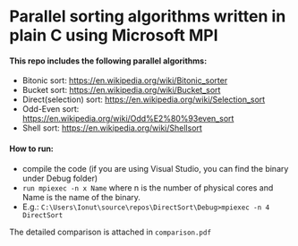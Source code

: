 # Parallel sorting algorithms written in plain C using Microsoft MPI

#### This repo includes the following parallel algorithms:
- Bitonic sort: https://en.wikipedia.org/wiki/Bitonic_sorter
- Bucket sort: https://en.wikipedia.org/wiki/Bucket_sort
- Direct(selection) sort: https://en.wikipedia.org/wiki/Selection_sort
- Odd-Even sort: https://en.wikipedia.org/wiki/Odd%E2%80%93even_sort
- Shell sort: https://en.wikipedia.org/wiki/Shellsort

#### How to run:
- compile the code (if you are using Visual Studio, you can find the binary under Debug folder)
- ```run mpiexec -n x Name``` where n is the number of physical cores and Name is the name of the binary.
- E.g.: ```C:\Users\Ionut\source\repos\DirectSort\Debug>mpiexec -n 4 DirectSort```

The detailed comparison is attached in ```comparison.pdf```
